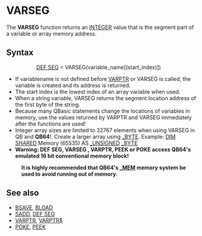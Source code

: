 <style>pre.codeide, pre.outputfixed, .outputcrt0 { background-color: #000 !important; color: #FFF !important; }</style><!DOCTYPE html>
<html class="client-nojs" dir="ltr" lang="en">
<head>
<title>VARSEG - QB64 Phoenix Edition Wiki</title>
</head>
<body class="mediawiki ltr sitedir-ltr mw-hide-empty-elt ns-0 ns-subject page-VARSEG rootpage-VARSEG skin-vector action-view skin-vector-legacy vector-feature-language-in-header-enabled vector-feature-language-in-main-page-header-disabled vector-feature-language-alert-in-sidebar-disabled vector-feature-sticky-header-disabled vector-feature-sticky-header-edit-disabled vector-feature-table-of-contents-disabled vector-feature-visual-enhancement-next-disabled">
<div class="mw-body" id="content" role="main">
<a id="top"></a>
<h1 class="firstHeading mw-first-heading" id="firstHeading"><span class="mw-page-title-main">VARSEG</span></h1>
<div class="vector-body" id="bodyContent">
<div class="mw-body-content mw-content-ltr" dir="ltr" id="mw-content-text" lang="en"><div class="mw-parser-output"><p>The <b>VARSEG</b> function returns an <a href="INTEGER" title="INTEGER">INTEGER</a> value that is the segment part of a variable or array memory address.
</p>
<h2><span class="mw-headline" id="Syntax">Syntax</span></h2>
<dl><dd><dl><dd><a href="DEF_SEG" title="DEF SEG">DEF SEG</a> = VARSEG(variable_name[(start_index)])</dd></dl></dd></dl>
<p>
</p>
<ul><li>If variablename is not defined before <a href="VARPTR" title="VARPTR">VARPTR</a> or VARSEG is called, the variable is created and its address is returned.</li>
<li>The start index is the lowest index of an array variable when used.</li>
<li>When a string variable, VARSEG returns the segment location address of the first byte of the string.</li>
<li>Because many QBasic statements change the locations of variables in memory, use the values returned by VARPTR and VARSEG immediately after the functions are used!</li>
<li>Integer array sizes are limited to 32767 elements when using <a class="mw-selflink selflink">VARSEG</a> in QB and <b>QB64</b>!. Create a larger array using <a href="BYTE" title="BYTE">_BYTE</a>. Example: <a href="DIM" title="DIM">DIM</a> <a href="SHARED" title="SHARED">SHARED</a> Memory (65535) AS <a href="UNSIGNED" title="UNSIGNED">_UNSIGNED</a> <a href="BYTE" title="BYTE">_BYTE</a></li>
<li><b>Warning: DEF SEG, VARSEG , VARPTR, PEEK or POKE access QB64's emulated 16 bit conventional memory block!</b></li></ul>
<dl><dd><b>It is highly recommended that QB64's <a href="MEM" title="MEM">_MEM</a> memory system be used to avoid running out of memory.</b></dd></dl>
<p>
</p>
<h2><span class="mw-headline" id="See_also">See also</span></h2>
<ul><li><a href="BSAVE" title="BSAVE">BSAVE</a>, <a href="BLOAD" title="BLOAD">BLOAD</a></li>
<li><a href="SADD" title="SADD">SADD</a>, <a href="DEF_SEG" title="DEF SEG">DEF SEG</a></li>
<li><a href="VARPTR" title="VARPTR">VARPTR</a>, <a href="VARPTR$" title="VARPTR$">VARPTR$</a></li>
<li><a href="POKE" title="POKE">POKE</a>, <a href="PEEK" title="PEEK">PEEK</a></li></ul>
<p>
</p>
<!-- 
NewPP limit report
Cached time: 20240715062229
Cache expiry: 86400
Reduced expiry: false
Complications: [show‐toc]
CPU time usage: 0.013 seconds
Real time usage: 0.028 seconds
Preprocessor visited node count: 9/1000000
Post‐expand include size: 505/2097152 bytes
Template argument size: 0/2097152 bytes
Highest expansion depth: 3/100
Expensive parser function count: 0/100
Unstrip recursion depth: 0/20
Unstrip post‐expand size: 0/5000000 bytes
-->
<!--
Transclusion expansion time report (%,ms,calls,template)
100.00%   12.978      1 -total
 46.93%    6.090      1 Template:PageNavigation
 29.02%    3.766      1 Template:PageSeeAlso
 18.60%    2.414      1 Template:PageSyntax
-->
<!-- Saved in parser cache with key qb64pnix_mw19894-mwmb_:pcache:idhash:499-0!canonical and timestamp 20240715062229 and revision id 7465.
 -->
</div>
</div>
</div>
</div>
</body>
</html>